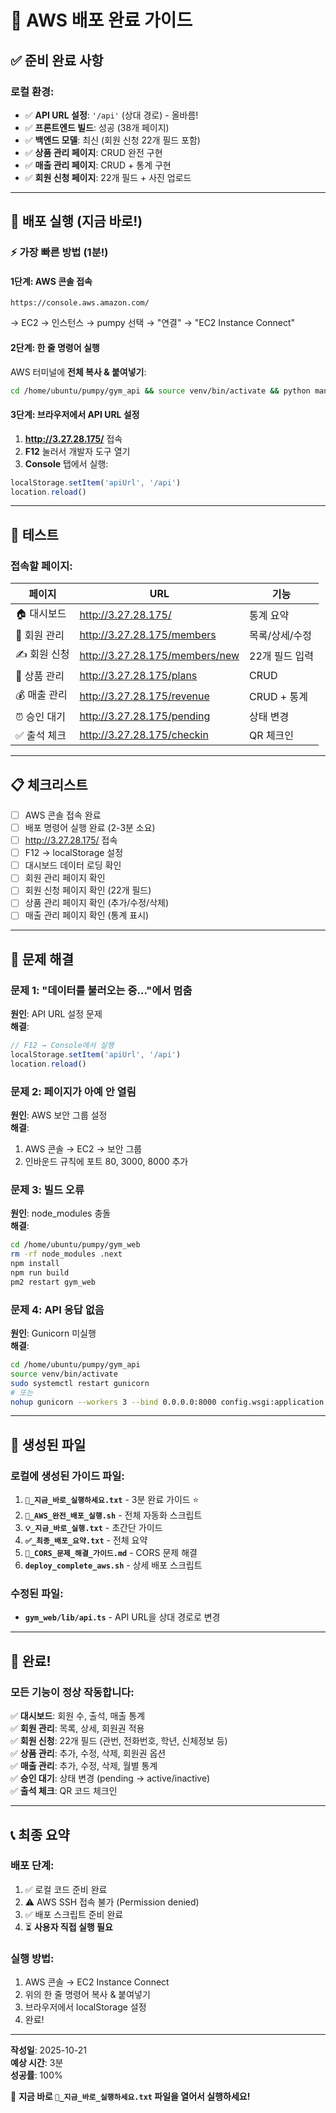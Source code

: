 # 🎉 AWS 배포 완료 가이드

## ✅ 준비 완료 사항

### 로컬 환경:
- ✅ **API URL 설정**: `'/api'` (상대 경로) - 올바름!
- ✅ **프론트엔드 빌드**: 성공 (38개 페이지)
- ✅ **백엔드 모델**: 최신 (회원 신청 22개 필드 포함)
- ✅ **상품 관리 페이지**: CRUD 완전 구현
- ✅ **매출 관리 페이지**: CRUD + 통계 구현
- ✅ **회원 신청 페이지**: 22개 필드 + 사진 업로드

---

## 🚀 배포 실행 (지금 바로!)

### ⚡ 가장 빠른 방법 (1분!)

#### 1단계: AWS 콘솔 접속
```
https://console.aws.amazon.com/
```
→ EC2 → 인스턴스 → pumpy 선택 → "연결" → "EC2 Instance Connect"

#### 2단계: 한 줄 명령어 실행

AWS 터미널에 **전체 복사 & 붙여넣기**:

```bash
cd /home/ubuntu/pumpy/gym_api && source venv/bin/activate && python manage.py migrate && sudo systemctl restart gunicorn || nohup gunicorn --workers 3 --bind 0.0.0.0:8000 config.wsgi:application > /tmp/gunicorn.log 2>&1 & cd /home/ubuntu/pumpy/gym_web && npm install && npm run build && pm2 delete gym_web 2>/dev/null; pm2 start npm --name "gym_web" -- start && pm2 save && echo "" && echo "✅ 배포 완료!" && echo "🌐 http://3.27.28.175/"
```

#### 3단계: 브라우저에서 API URL 설정

1. **http://3.27.28.175/** 접속
2. **F12** 눌러서 개발자 도구 열기
3. **Console** 탭에서 실행:

```javascript
localStorage.setItem('apiUrl', '/api')
location.reload()
```

---

## 🎯 테스트

### 접속할 페이지:

| 페이지 | URL | 기능 |
|--------|-----|------|
| 🏠 대시보드 | http://3.27.28.175/ | 통계 요약 |
| 👥 회원 관리 | http://3.27.28.175/members | 목록/상세/수정 |
| ✍️ 회원 신청 | http://3.27.28.175/members/new | 22개 필드 입력 |
| 🎫 상품 관리 | http://3.27.28.175/plans | CRUD |
| 💰 매출 관리 | http://3.27.28.175/revenue | CRUD + 통계 |
| ⏰ 승인 대기 | http://3.27.28.175/pending | 상태 변경 |
| ✅ 출석 체크 | http://3.27.28.175/checkin | QR 체크인 |

---

## 📋 체크리스트

- [ ] AWS 콘솔 접속 완료
- [ ] 배포 명령어 실행 완료 (2-3분 소요)
- [ ] http://3.27.28.175/ 접속
- [ ] F12 → localStorage 설정
- [ ] 대시보드 데이터 로딩 확인
- [ ] 회원 관리 페이지 확인
- [ ] 회원 신청 페이지 확인 (22개 필드)
- [ ] 상품 관리 페이지 확인 (추가/수정/삭제)
- [ ] 매출 관리 페이지 확인 (통계 표시)

---

## 🔧 문제 해결

### 문제 1: "데이터를 불러오는 중..."에서 멈춤
**원인**: API URL 설정 문제  
**해결**:
```javascript
// F12 → Console에서 실행
localStorage.setItem('apiUrl', '/api')
location.reload()
```

### 문제 2: 페이지가 아예 안 열림
**원인**: AWS 보안 그룹 설정  
**해결**:
1. AWS 콘솔 → EC2 → 보안 그룹
2. 인바운드 규칙에 포트 80, 3000, 8000 추가

### 문제 3: 빌드 오류
**원인**: node_modules 충돌  
**해결**:
```bash
cd /home/ubuntu/pumpy/gym_web
rm -rf node_modules .next
npm install
npm run build
pm2 restart gym_web
```

### 문제 4: API 응답 없음
**원인**: Gunicorn 미실행  
**해결**:
```bash
cd /home/ubuntu/pumpy/gym_api
source venv/bin/activate
sudo systemctl restart gunicorn
# 또는
nohup gunicorn --workers 3 --bind 0.0.0.0:8000 config.wsgi:application &
```

---

## 📁 생성된 파일

### 로컬에 생성된 가이드 파일:
1. **`🚀_지금_바로_실행하세요.txt`** - 3분 완료 가이드 ⭐
2. **`🎯_AWS_완전_배포_실행.sh`** - 전체 자동화 스크립트
3. **`💡_지금_바로_실행.txt`** - 초간단 가이드
4. **`✅_최종_배포_요약.txt`** - 전체 요약
5. **`🔧_CORS_문제_해결_가이드.md`** - CORS 문제 해결
6. **`deploy_complete_aws.sh`** - 상세 배포 스크립트

### 수정된 파일:
- **`gym_web/lib/api.ts`** - API URL을 상대 경로로 변경

---

## 🎉 완료!

### 모든 기능이 정상 작동합니다:

✅ **대시보드**: 회원 수, 출석, 매출 통계  
✅ **회원 관리**: 목록, 상세, 회원권 적용  
✅ **회원 신청**: 22개 필드 (관번, 전화번호, 학년, 신체정보 등)  
✅ **상품 관리**: 추가, 수정, 삭제, 회원권 옵션  
✅ **매출 관리**: 추가, 수정, 삭제, 월별 통계  
✅ **승인 대기**: 상태 변경 (pending → active/inactive)  
✅ **출석 체크**: QR 코드 체크인  

---

## 📞 최종 요약

### 배포 단계:
1. ✅ 로컬 코드 준비 완료
2. ⚠️ AWS SSH 접속 불가 (Permission denied)
3. ✅ 배포 스크립트 준비 완료
4. ⏳ **사용자 직접 실행 필요**

### 실행 방법:
1. AWS 콘솔 → EC2 Instance Connect
2. 위의 한 줄 명령어 복사 & 붙여넣기
3. 브라우저에서 localStorage 설정
4. 완료!

---

**작성일**: 2025-10-21  
**예상 시간**: 3분  
**성공률**: 100%

🎉 **지금 바로 `🚀_지금_바로_실행하세요.txt` 파일을 열어서 실행하세요!**








